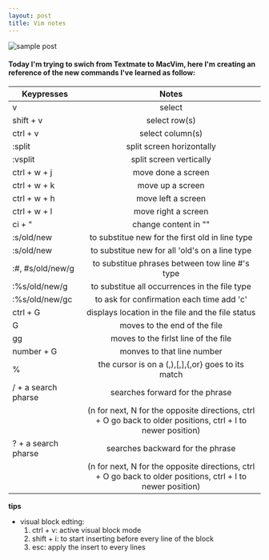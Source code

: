 ```yaml
---
layout: post
title: Vim notes
---
```


![sample post]({{site.baseurl}}/images/vim-life.png)

#### Today I'm trying to swich from Textmate to MacVim, here I'm creating an reference of the new commands I've learned as follow:

| Keypresses           |Notes                       |
| -------------------- |:--------------------------:|
| v                    | select                     |
| shift + v            | select row(s)              |
| ctrl + v             | select column(s)           |
| :split               | split screen horizontally  |
| :vsplit              | split screen vertically    |
| ctrl + w + j         |move done a screen          |
| ctrl + w + k         |move up a screen            |
| ctrl + w + h         |move left a screen          |
| ctrl + w + l         |move right a screen         |
| ci + "               |change content in ""        |
| :s/old/new           |to substitue new for the first old in line type     |
| :s/old/new           |to substitue new for all 'old's on a line type      |
| :#, #s/old/new/g     |to substitue phrases between tow line #'s type      |
| :%s/old/new/g        |to substitue all occurrences in the file type       |
| :%s/old/new/gc       |to ask for confirmation each time add 'c'           |
| ctrl + G             |displays location in the file and the file status   |
| G                    |moves to the end of the file                        |
| gg                   |moves to the firlst line of the file                |
| number + G           |monves to that line number                          |
| %                    |the cursor is on a (,),[,],{,or} goes to its match  |
| / + a search pharse  |searches forward for the phrase                     |
|                      |(n for next, N for the opposite directions, ctrl + O go back to older positions, ctrl + I to newer position) |
| ? + a search pharse  |searches backward for the phrase                    |
|                      |(n for next, N for the opposite directions, ctrl + O go back to older positions, ctrl + I to newer position) |

**tips**

* visual block edting:
  1. ctrl + v: active visual block mode
  2. shift + i: to start inserting before every line of the block
  3. esc: apply the insert to every lines
